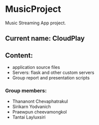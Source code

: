 # MusicProject
Music Streaming App project.
## Current name: CloudPlay

## Content:
- application source files
- Servers: flask and other custom servers
- Group report and presentation scripts

### Group members:
- Thananont Chevaphatrakul
- Sirikarn Yodvanich
- Praewpun cheevamongkol
- Tantai Layluxsiri

